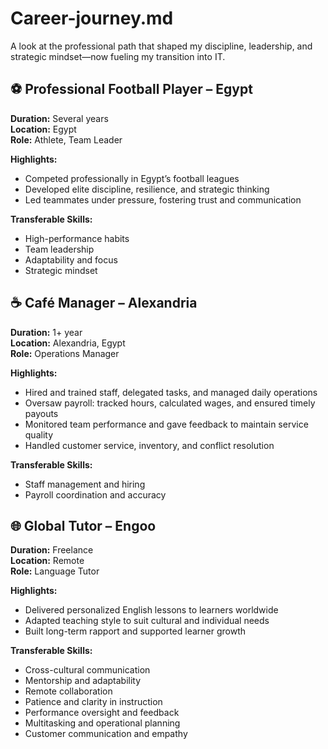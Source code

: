 # Career-journey.md
A look at the professional path that shaped my discipline, leadership, and strategic mindset—now fueling my transition into IT.

## ⚽ Professional Football Player – Egypt

**Duration:** Several years  
**Location:** Egypt  
**Role:** Athlete, Team Leader

**Highlights:**
- Competed professionally in Egypt’s football leagues  
- Developed elite discipline, resilience, and strategic thinking  
- Led teammates under pressure, fostering trust and communication

**Transferable Skills:**
- High-performance habits  
- Team leadership  
- Adaptability and focus  
- Strategic mindset

## ☕ Café Manager – Alexandria

**Duration:** 1+ year  
**Location:** Alexandria, Egypt  
**Role:** Operations Manager

**Highlights:**
- Hired and trained staff, delegated tasks, and managed daily operations  
- Oversaw payroll: tracked hours, calculated wages, and ensured timely payouts  
- Monitored team performance and gave feedback to maintain service quality  
- Handled customer service, inventory, and conflict resolution

**Transferable Skills:**
- Staff management and hiring  
- Payroll coordination and accuracy

## 🌐 Global Tutor – Engoo

**Duration:** Freelance  
**Location:** Remote  
**Role:** Language Tutor

**Highlights:**
- Delivered personalized English lessons to learners worldwide  
- Adapted teaching style to suit cultural and individual needs  
- Built long-term rapport and supported learner growth

**Transferable Skills:**
- Cross-cultural communication  
- Mentorship and adaptability  
- Remote collaboration  
- Patience and clarity in instruction
- Performance oversight and feedback  
- Multitasking and operational planning  
- Customer communication and empathy
